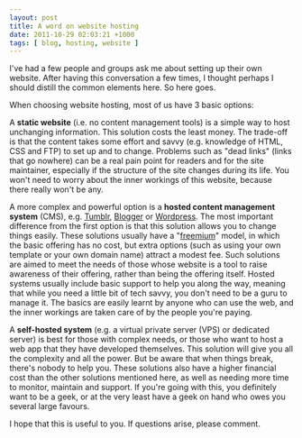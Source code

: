 ```yaml
--- 
layout: post
title: A word on website hosting
date: 2011-10-29 02:03:21 +1000
tags: [ blog, hosting, website ]
---
```

I've had a few people and groups ask me about setting up their own website. After having this conversation a few times, I thought perhaps I should distill the common elements here. So here goes.
  
When choosing website hosting, most of us have 3 basic options:
  
A <strong>static website</strong> (i.e. no content management tools) is a simple way to host unchanging information. This solution costs the least money. The trade-off is that the content takes some effort and savvy (e.g. knowledge of HTML, CSS and FTP) to set up and to change. Problems such as "dead links" (links that go nowhere) can be a real pain point for readers and for the site maintainer, especially if the structure of the site changes during its life. You won't need to worry about the inner workings of this website, because there really won't be any.
  
A more complex and powerful option is a <strong>hosted content management system</strong> (CMS), e.g. <a href="http://www.tumblr.com/">Tumblr</a>, <a href="http://blogger.com/">Blogger</a> or <a href="http://www.wordpress.com/">Wordpress</a>. The most important difference from the first option is that this solution allows you to change things easily. These solutions usually have a "<a href="http://en.wikipedia.org/wiki/Freemium">freemium</a>" model, in which the basic offering has no cost, but extra options (such as using your own template or your own domain name) attract a modest fee. Such solutions are aimed to meet the needs of those whose website is a tool to raise awareness of their offering, rather than being the offering itself. Hosted systems usually include basic support to help you along the way, meaning that while you need a little bit of tech savvy, you don't need to be a guru to manage it. The basics are easily learnt by anyone who can use the web, and the inner workings are taken care of by the people you're paying.
  
A <strong>self-hosted system</strong> (e.g. a virtual private server (VPS) or dedicated server) is best for those with complex needs, or those who want to host a web app that they have developed themselves. This solution will give you all the complexity and all the power. But be aware that when things break, there's nobody to help you. These solutions also have a higher financial cost than the other solutions mentioned here, as well as needing more time to monitor, maintain and support. If you're going with this, you definitely want to be a geek, or at the very least have a geek on hand who owes you several large favours.
  
I hope that this is useful to you. If questions arise, please comment.
